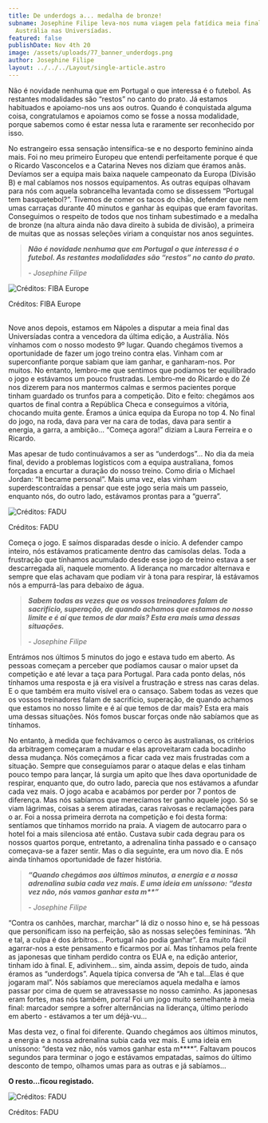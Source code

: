 ```yaml
---
title: De underdogs a... medalha de bronze!
subname: Josephine Filipe leva-nos numa viagem pela fatídica meia final contra a
  Austrália nas Universíadas.
featured: false
publishDate: Nov 4th 20
image: /assets/uploads/77_banner_underdogs.png
author: Josephine Filipe
layout: ../../../Layout/single-article.astro
---
```



Não é novidade nenhuma que em Portugal o que interessa é o futebol. As restantes modalidades são “restos” no canto do prato. Já estamos habituados e apoiamo-nos uns aos outros. Quando é conquistada alguma coisa, congratulamos e apoiamos como se fosse a nossa modalidade, porque sabemos como é estar nessa luta e raramente ser reconhecido por isso.

No estrangeiro essa sensação intensifica-se e no desporto feminino ainda mais. Foi no meu primeiro Europeu que entendi perfeitamente porque é que o Ricardo Vasconcelos e a Catarina Neves nos diziam que éramos anãs. Devíamos ser a equipa mais baixa naquele campeonato da Europa (Divisão B) e mal cabíamos nos nossos equipamentos. As outras equipas olhavam para nós com aquela sobrancelha levantada como se dissessem “Portugal tem basquetebol?”. Tivemos de comer os tacos do chão, defender que nem umas carraças durante 40 minutos e ganhar às equipas que eram favoritas. Conseguimos o respeito de todos que nos tinham subestimado e a medalha de bronze (na altura ainda não dava direito à subida de divisão), a primeira de muitas que as nossas seleções viriam a conquistar nos anos seguintes.

> ***Não é novidade nenhuma que em Portugal o que interessa é o futebol. As restantes modalidades são “restos” no canto do prato.***
>
> *\- Josephine Filipe*

![Créditos: FIBA Europe](/assets/uploads/underdogs_1.png "Créditos: FIBA Europe")

Créditos: FIBA Europe

\
Nove anos depois, estamos em Nápoles a disputar a meia final das Universíadas contra a vencedora da última edição, a Austrália. Nós vínhamos com o nosso modesto 9º lugar. Quando chegámos tivemos a oportunidade de fazer um jogo treino contra elas. Vinham com ar superconfiante porque sabiam que iam ganhar, e ganharam-nos. Por muitos. No entanto, lembro-me que sentimos que podíamos ter equilibrado o jogo e estávamos um pouco frustradas. Lembro-me do Ricardo e do Zé nos dizerem para nos mantermos calmas e sermos pacientes porque tinham guardado os trunfos para a competição. Dito e feito: chegámos aos quartos de final contra a República Checa e conseguimos a vitória, chocando muita gente. Éramos a única equipa da Europa no top 4. No final do jogo, na roda, dava para ver na cara de todas, dava para sentir a energia, a garra, a ambição… “Começa agora!” diziam a Laura Ferreira e o Ricardo.

Mas apesar de tudo continuávamos a ser as “underdogs”… No dia da meia final, devido a problemas logísticos com a equipa australiana, fomos forçadas a encurtar a duração do nosso treino. Como diria o Michael Jordan: “It became personal”. Mais uma vez, elas vinham superdescontraídas a pensar que este jogo seria mais um passeio, enquanto nós, do outro lado, estávamos prontas para a “guerra”.

![Créditos: FADU](/assets/uploads/underdogs_2.png "Créditos: FADU")

Créditos: FADU



Começa o jogo. E saímos disparadas desde o início. A defender campo inteiro, nós estávamos praticamente dentro das camisolas delas. Toda a frustração que tínhamos acumulado desde esse jogo de treino estava a ser descarregada ali, naquele momento. A liderança no marcador alternava e sempre que elas achavam que podiam vir à tona para respirar, lá estávamos nós a empurrá-las para debaixo de água. 

> ***Sabem todas as vezes que os vossos treinadores falam de sacrifício, superação, de quando achamos que estamos no nosso limite e é aí que temos de dar mais? Esta era mais uma dessas situações.***
>
> *\- Josephine Filipe*

Entrámos nos últimos 5 minutos do jogo e estava tudo em aberto. As pessoas começam a perceber que podíamos causar o maior upset da competição e até levar a taça para Portugal. Para cada ponto delas, nós tínhamos uma resposta e já era visível a frustração e stress nas caras delas. E o que também era muito visível era o cansaço. Sabem todas as vezes que os vossos treinadores falam de sacrifício, superação, de quando achamos que estamos no nosso limite e é aí que temos de dar mais? Esta era mais uma dessas situações. Nós fomos buscar forças onde não sabíamos que as tínhamos. 

No entanto, à medida que fechávamos o cerco às australianas, os critérios da arbitragem começaram a mudar e elas aproveitaram cada bocadinho dessa mudança. Nós começámos a ficar cada vez mais frustradas com a situação. Sempre que conseguíamos parar o ataque delas e elas tinham pouco tempo para lançar, lá surgia um apito que lhes dava oportunidade de respirar, enquanto que, do outro lado, parecia que nos estávamos a afundar cada vez mais. O jogo acaba e acabámos por perder por 7 pontos de diferença. Mas nós sabíamos que merecíamos ter ganho aquele jogo. Só se viam lágrimas, coisas a serem atiradas, caras raivosas e reclamações para o ar. Foi a nossa primeira derrota na competição e foi desta forma: sentíamos que tínhamos morrido na praia. A viagem de autocarro para o hotel foi a mais silenciosa até então. Custava subir cada degrau para os nossos quartos porque, entretanto, a adrenalina tinha passado e o cansaço começava-se a fazer sentir. Mas o dia seguinte, era um novo dia. E nós ainda tínhamos oportunidade de fazer história. 

> ***“Quando chegámos aos últimos minutos, a energia e a nossa adrenalina subia cada vez mais. E uma ideia em uníssono: “desta vez não, nós vamos ganhar esta m\*\*”***
>
> *\- Josephine Filipe*

“Contra os canhões, marchar, marchar” lá diz o nosso hino e, se há pessoas que personificam isso na perfeição, são as nossas seleções femininas. “Ah e tal, a culpa é dos árbitros… Portugal não podia ganhar”. Era muito fácil agarrar-nos a este pensamento e ficarmos por aí. Mas tínhamos pela frente as japonesas que tinham perdido contra os EUA e, na edição anterior, tinham ido à final. E, adivinhem… sim, ainda assim, depois de tudo, ainda éramos as “underdogs”. Aquela típica conversa de “Ah e tal…Elas é que jogaram mal”. Nós sabíamos que merecíamos aquela medalha e íamos passar por cima de quem se atravessasse no nosso caminho. As japonesas eram fortes, mas nós também, porra! Foi um jogo muito semelhante à meia final: marcador sempre a sofrer alternâncias na liderança, último período em aberto - estávamos a ter um déjà-vu... 

Mas desta vez, o final foi diferente. Quando chegámos aos últimos minutos, a energia e a nossa adrenalina subia cada vez mais. E uma ideia em uníssono: “desta vez não, nós vamos ganhar esta m\*\*\*\*”. Faltavam poucos segundos para terminar o jogo e estávamos empatadas, saímos do último desconto de tempo, olhamos umas para as outras e já sabíamos… 

**O resto…ficou registado.**

![Créditos: FADU](/assets/uploads/underdogs_3.png "Créditos: FADU")

Créditos: FADU
